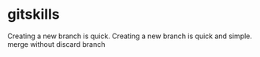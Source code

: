 # gitskills
Creating a new branch is quick.
Creating a new branch is quick and simple.
merge without discard branch
